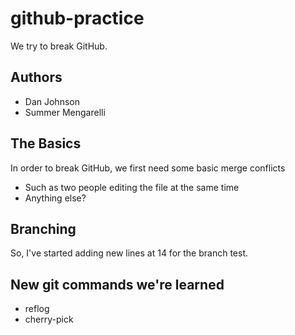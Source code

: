 # github-practice
We try to break GitHub.

## Authors
- Dan Johnson
- Summer Mengarelli

## The Basics

In order to break GitHub, we first need some basic merge conflicts
- Such as two people editing the file at the same time
- Anything else?

## Branching

So, I've started adding new lines at 14 for the branch test.

## New git commands we're learned
- reflog
- cherry-pick
